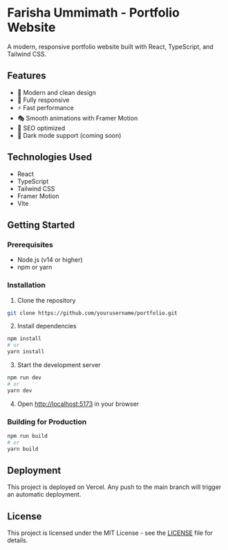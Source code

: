 # Farisha Ummimath - Portfolio Website

A modern, responsive portfolio website built with React, TypeScript, and Tailwind CSS.

## Features

- 🎨 Modern and clean design
- 📱 Fully responsive
- ⚡ Fast performance
- 🎭 Smooth animations with Framer Motion
- 🎯 SEO optimized
- 🌙 Dark mode support (coming soon)

## Technologies Used

- React
- TypeScript
- Tailwind CSS
- Framer Motion
- Vite

## Getting Started

### Prerequisites

- Node.js (v14 or higher)
- npm or yarn

### Installation

1. Clone the repository
```bash
git clone https://github.com/yourusername/portfolio.git
```

2. Install dependencies
```bash
npm install
# or
yarn install
```

3. Start the development server
```bash
npm run dev
# or
yarn dev
```

4. Open [http://localhost:5173](http://localhost:5173) in your browser

### Building for Production

```bash
npm run build
# or
yarn build
```

## Deployment

This project is deployed on Vercel. Any push to the main branch will trigger an automatic deployment.

## License

This project is licensed under the MIT License - see the [LICENSE](LICENSE) file for details.
